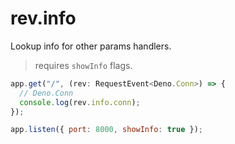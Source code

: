 # rev.info

Lookup info for other params handlers.

> requires `showInfo` flags.

```js
app.get("/", (rev: RequestEvent<Deno.Conn>) => {
  // Deno.Conn
  console.log(rev.info.conn);
});

app.listen({ port: 8000, showInfo: true });
```
